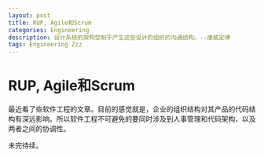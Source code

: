 ```yaml
---
layout: post
title: RUP, Agile和Scrum
categories: Engineering
description: 设计系统的架构受制于产生这些设计的组织的沟通结构。--康威定律
tags: Engineering Zzz
---
```


# RUP, Agile和Scrum

最近看了些软件工程的文章。目前的感觉就是，企业的组织结构对其产品的代码结构有深远影响。所以软件工程不可避免的要同时涉及到人事管理和代码架构，以及两者之间的协调性。

未完待续。
